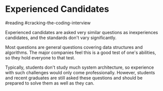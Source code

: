 # Experienced Candidates
#reading #cracking-the-coding-interview 

Experienced candidates are asked very similar questions as inexperiences candidates, and the standards don't vary significantly.

Most questions are general questions covering data structures and algorithms. The major companies feel this is a good test of one's abilities, so they hold everyone to that test.

Typically, students don't study much system architecture, so experience with such challenges would only come professionally. However, students and recent graduates are still asked these questions and should be prepared to solve them as well as they can.